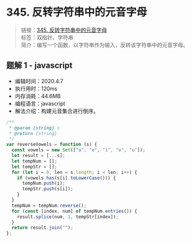 # 345. 反转字符串中的元音字母

> 链接：[345. 反转字符串中的元音字母](https://leetcode-cn.com/problems/reverse-vowels-of-a-string/)  
> 标签：双指针、字符串  
> 简介：编写一个函数，以字符串作为输入，反转该字符串中的元音字母。

## 题解 1 - javascript

- 编辑时间：2020.4.7
- 执行用时：120ms
- 内存消耗：44.6MB
- 编程语言：javascript
- 解法介绍：构建元音集合进行倒序。

```javascript
/**
 * @param {string} s
 * @return {string}
 */
var reverseVowels = function (s) {
  const vowels = new Set(["a", "e", "i", "o", "u"]);
  let result = [...s];
  let tempNum = [];
  let tempStr = [];
  for (let i = 0, len = s.length; i < len; i++) {
    if (vowels.has(s[i].toLowerCase())) {
      tempNum.push(i);
      tempStr.push(s[i]);
    }
  }
  tempNum = tempNum.reverse();
  for (const [index, num] of tempNum.entries()) {
    result.splice(num, 1, tempStr[index]);
  }
  return result.join("");
};
```
